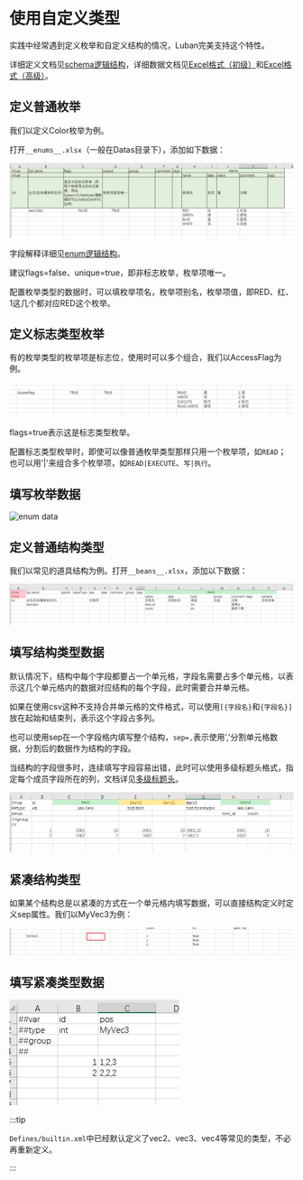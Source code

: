 # 使用自定义类型

实践中经常遇到定义枚举和自定义结构的情况，Luban完美支持这个特性。

详细定义文档见[schema逻辑结构](../manual/schema)，详细数据文档见[Excel格式（初级）](../manual/excel)和[Excel格式（高级）](../manual/exceladvanced)。

## 定义普通枚举

我们以定义Color枚举为例。

打开`__enums__.xlsx`（一般在Datas目录下），添加如下数据：

![color](/img/define_color.jpg)

字段解释详细见[enum逻辑结构](../manual/schema#enum)。

建议flags=false、unique=true，即非标志枚举，枚举项唯一。

配置枚举类型的数据时，可以填枚举项名，枚举项别名，枚举项值，即RED、红、1这几个都对应RED这个枚举。

## 定义标志类型枚举

有的枚举类型的枚举项是标志位，使用时可以多个组合，我们以AccessFlag为例。

![color](/img/define_accessflag.jpg)

flags=true表示这是标志类型枚举。

配置标志类型枚举时，即使可以像普通枚举类型那样只用一个枚举项，如`READ`；也可以用'|'来组合多个枚举项，如`READ|EXECUTE`、`写|执行`。

## 填写枚举数据

![enum data](/img/cases/enum.jpg)

## 定义普通结构类型

我们以常见的道具结构为例。打开`__beans__.xlsx`，添加以下数据：

![item](/img/define_item.jpg)

## 填写结构类型数据

默认情况下，结构中每个字段都要占一个单元格，字段名需要占多个单元格，以表示这几个单元格内的数据对应结构的每个字段，此时需要合并单元格。

如果在使用csv这种不支持合并单元格的文件格式，可以使用`[{字段名}`和`{字段名}]`放在起始和结束列，表示这个字段占多列。

也可以使用sep在一个字段格内填写整个结构，`sep=,`表示使用','分割单元格数据，分割后的数据作为结构的字段。

当结构的字段很多时，连续填写字段容易出错，此时可以使用多级标题头格式，指定每个成员字段所在的列，文档详见[多级标题头](../manual/exceladvanced#多级标题头)。

![item](/img/use_item.jpg)

## 紧凑结构类型

如果某个结构总是以紧凑的方式在一个单元格内填写数据，可以直接结构定义时定义sep属性。我们以MyVec3为例：

![item](/img/define_vec3.jpg)

## 填写紧凑类型数据

![item](/img/use_vec3.jpg)

:::tip

`Defines/builtin.xml`中已经默认定义了vec2、vec3、vec4等常见的类型，不必再重新定义。

:::
